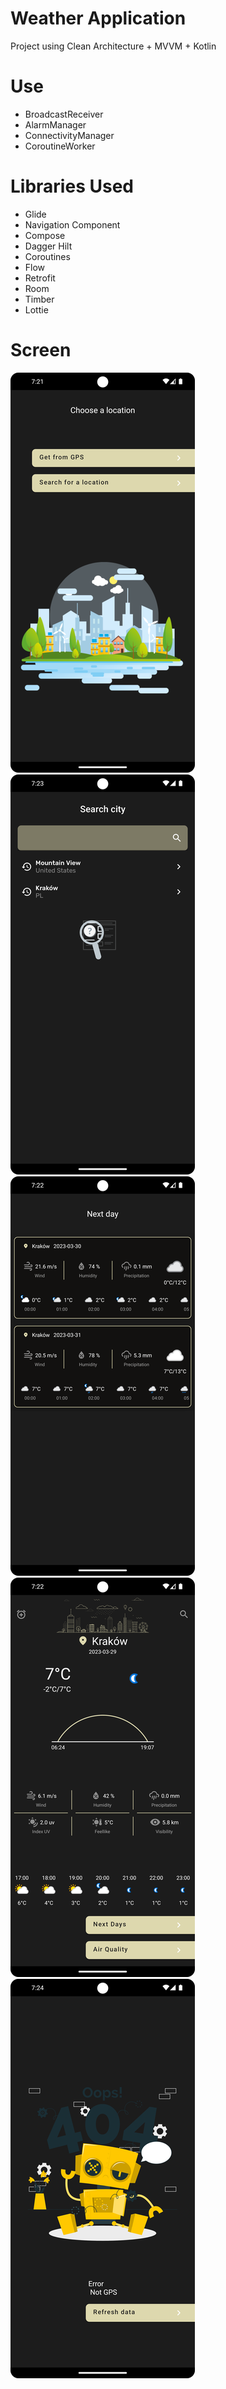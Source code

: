 # Weather Application

Project using Clean Architecture + MVVM + Kotlin

# Use

* BroadcastReceiver
* AlarmManager
* ConnectivityManager
* CoroutineWorker

# Libraries Used

* Glide
* Navigation Component
* Compose
* Dagger Hilt
* Coroutines
* Flow
* Retrofit 
* Room
* Timber
* Lottie

# Screen
![My Image](art/screen1.png) &ensp; &ensp; ![My Image](art/screen2.png) &ensp; &ensp; ![My Image](art/screen3.png) &ensp; &ensp; ![My Image](art/screen4.png) &ensp; &ensp; ![My Image](art/screen5.png)



